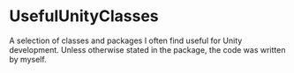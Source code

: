 # UsefulUnityClasses
A selection of classes and packages I often find useful for Unity development. Unless otherwise stated in the package, the code was written by myself.

